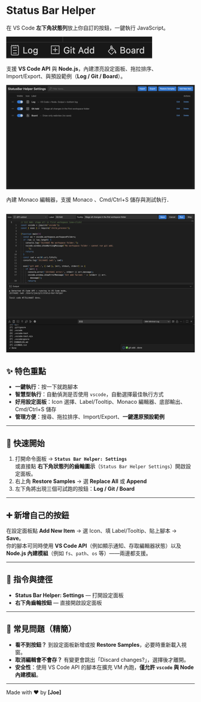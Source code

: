 # Status Bar Helper

在 VS Code **左下角狀態列**放上你自訂的按鈕，一鍵執行 JavaScript。  

![alt text](https://raw.githubusercontent.com/JiaHongL/status-bar-helper/main/media/readme/image-2.png
)

支援 **VS Code API** 與 **Node.js**，內建漂亮設定面板、拖拉排序、Import/Export、與預設範例（**Log / Git / Board**）。

![alt text](https://raw.githubusercontent.com/JiaHongL/status-bar-helper/main/media/readme/image.png)

內建 Monaco 編輯器，支援 Monaco 、Cmd/Ctrl+S 儲存與測試執行．

![alt text](https://raw.githubusercontent.com/JiaHongL/status-bar-helper/main/media/readme/image-1.png)
---

## ✨ 特色重點

- **一鍵執行**：按一下就跑腳本  
- **智慧型執行**：自動偵測是否使用 `vscode`，自動選擇最佳執行方式  
- **好用設定面板**：Icon 選擇、Label/Tooltip、Monaco 編輯器、底部輸出、Cmd/Ctrl+S 儲存  
- **管理方便**：搜尋、拖拉排序、Import/Export、**一鍵還原預設範例**

---

## 🚀 快速開始

1. 打開命令面板 → **`Status Bar Helper: Settings`**  
   或直接點 **右下角狀態列的齒輪圖示**（`Status Bar Helper Settings`）開啟設定面板。
2. 右上角 **Restore Samples** → 選 **Replace All** 或 **Append**  
3. 左下角將出現三個可試跑的按鈕：**Log / Git / Board**

---

## ➕ 新增自己的按鈕

在設定面板點 **Add New Item** → 選 Icon、填 Label/Tooltip、貼上腳本 → **Save**。  
你的腳本可同時使用 **VS Code API**（例如顯示通知、存取編輯器狀態）以及 **Node.js 內建模組**（例如 `fs`、`path`、`os` 等）——兩邊都支援。

---

## 🔧 指令與捷徑

- **Status Bar Helper: Settings** — 打開設定面板  
- **右下角齒輪按鈕** — 直接開啟設定面板

---

## 🙋 常見問題（精簡）

- **看不到按鈕？** 到設定面板新增或按 **Restore Samples**，必要時重新載入視窗。  
- **取消編輯會不會存？** 有變更會跳出「Discard changes?」，選擇後才離開。  
- **安全性**：使用 VS Code API 的腳本在擴充 VM 內跑，**僅允許 `vscode` 與 Node 內建模組**。

---

Made with ❤️ by **[Joe]**
